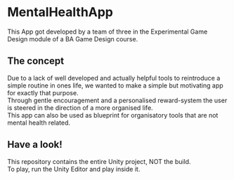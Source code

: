 # MentalHealthApp

This App got developed by a team of three in the Experimental Game Design module of a BA Game Design course.

## The concept

Due to a lack of well developed and actually helpful tools to reintroduce a simple routine in ones life, 
we wanted to make a simple but motivating app for exactly that purpose.  
Through gentle encouragement and a personalised reward-system the user is steered in the direction of a more organised life.  
This app can also be used as blueprint for organisatory tools that are not mental health related.

## Have a look!

This repository contains the entire Unity project, NOT the build.  
To play, run the Unity Editor and play inside it.
